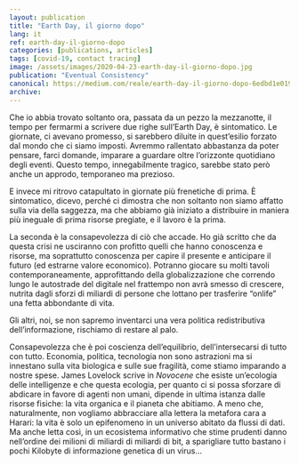 ```yaml
---
layout: publication
title: "Earth Day, il giorno dopo"
lang: it
ref: earth-day-il-giorno-dopo
categories: [publications, articles]
tags: [covid-19, contact tracing]
image: /assets/images/2020-04-23-earth-day-il-giorno-dopo.jpg
publication: "Eventual Consistency"
canonical: https://medium.com/reale/earth-day-il-giorno-dopo-6edbd1e019be
archive:
---
```


Che io abbia trovato soltanto ora, passata da un pezzo la mezzanotte, il tempo per fermarmi a scrivere due righe sull’Earth Day, è sintomatico. Le giornate, ci avevano promesso, si sarebbero diluite in quest’esilio forzato dal mondo che ci siamo imposti. Avremmo rallentato abbastanza da poter pensare, farci domande, imparare a guardare oltre l’orizzonte quotidiano degli eventi. Questo tempo, innegabilmente tragico, sarebbe stato però anche un approdo, temporaneo ma prezioso.

E invece mi ritrovo catapultato in giornate più frenetiche di prima. È sintomatico, dicevo, perché ci dimostra che non soltanto non siamo affatto sulla via della saggezza, ma che abbiamo già iniziato a distribuire in maniera più ineguale di prima risorse pregiate, e il lavoro è la prima.

La seconda è la consapevolezza di ciò che accade. Ho già scritto che da questa crisi ne usciranno con profitto quelli che hanno conoscenza e risorse, ma soprattutto conoscenza per capire il presente e anticipare il futuro (ed estrarne valore economico). Potranno giocare su molti tavoli contemporaneamente, approfittando della globalizzazione che correndo lungo le autostrade del digitale nel frattempo non avrà smesso di crescere, nutrita dagli sforzi di miliardi di persone che lottano per trasferire “onlife” una fetta abbondante di vita.

Gli altri, noi, se non sapremo inventarci una vera politica redistributiva dell’informazione, rischiamo di restare al palo.

Consapevolezza che è poi coscienza dell’equilibrio, dell’intersecarsi di tutto con tutto. Economia, politica, tecnologia non sono astrazioni ma si innestano sulla vita biologica e sulle sue fragilità, come stiamo imparando a nostre spese. James Lovelock scrive in *Novocene* che esiste un’ecologia delle intelligenze e che questa ecologia, per quanto ci si possa sforzare di abdicare in favore di agenti non umani, dipende in ultima istanza dalle risorse fisiche: la vita organica e il pianeta che abitiamo. A meno che, naturalmente, non vogliamo abbracciare alla lettera la metafora cara a Harari: la vita è solo un epifenomeno in un universo abitato da flussi di dati. Ma anche letta così, in un ecosistema informativo che stime prudenti danno nell’ordine dei milioni di miliardi di miliardi di bit, a sparigliare tutto bastano i pochi Kilobyte di informazione genetica di un virus…
